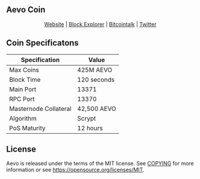 ## Aevo Coin

<p align="center">  <a href="http://aevocoin.net">Website</a> | <a href="http://explorer.aevocoin.net">Block Explorer</a> | <a href="https://bitcointalk.org/index.php?topic=4701287">Bitcointalk</a> | <a href="https://twitter.com/aevocoin">Twitter</a></p>

## Coin Specificatons 
| Specification | Value |
| ------ | ------ |
| Max Coins | 425M AEVO |
| Block Time | 120 seconds |
| Main Port | 13371 |
| RPC Port | 13370 |
| Masternode Collateral | 42,500 AEVO |
| Algorithm | Scrypt |
| PoS Maturity | 12 hours |

## License

Aevo is released under the terms of the MIT license. See [COPYING](COPYING) for more information or see https://opensource.org/licenses/MIT.
